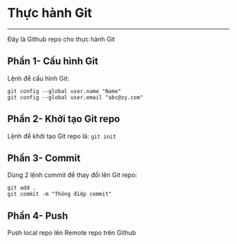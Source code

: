 
# Thực hành Git 
---
Đây là Github repo cho thực hành Git

## Phần 1- Cấu hình Git
Lệnh để cấu hình Git:
```
git config --global user.name "Name"
git config --global user.email "abc@zy.com"
```
## Phần 2- Khởi tạo Git repo
Lệnh để khởi tạo Git repo là: `git init`

## Phần 3- Commit
Dùng 2 lệnh commit để thay đổi lên Git repo:
```
git add .
git commit -m "Thông điệp commit"
```
## Phần 4- Push
Push local repo lên Remote repo trên Github

